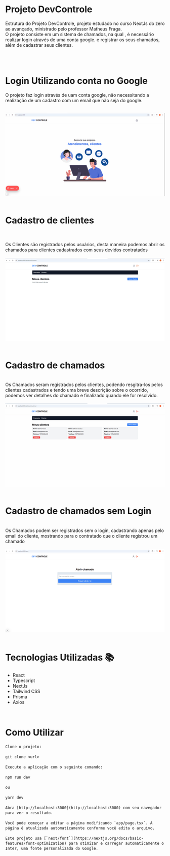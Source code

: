 # Projeto DevControle
Estrutura do Projeto DevControle, projeto estudado no curso NextJs do zero ao avançado, ministrado pelo professor Matheus Fraga. <br>
O projeto consiste em um sistema de chamados, na qual , é necessário realizar login através de uma conta google. e registrar os seus chamados, além de cadastrar seus clientes. 

<br>
<br>

# Login Utilizando conta no Google
O projeto faz login através de uam conta google, não necessitando a realização de um cadastro com um email que não seja do google.

<br>
<img src="./DevControle.gif">
<br>
<br>

# Cadastro de clientes
 <br>

Os Clientes são registrados pelos usuários, desta maneira podemos abrir os chamados para clientes cadastrados com seus devidos contratados 
<br>
<br>
<img src="./Cadastro_de_clientes.gif">
<br>
<br>

# Cadastro de chamados
<br>
Os Chamados seram registrados pelos clientes, podendo resgitra-los pelos clientes cadastrados e tendo uma breve descrição sobre o ocorrido, podemos ver detalhes do chamado e finalizado quando ele for resolvido.
<br>
<br>
<img src="./Cadastro_de_chamados.gif">
<br>
<br>

# Cadastro de chamados sem Login
<br>
Os Chamados podem ser registrados sem o login, cadastrando apenas pelo email do cliente, mostrando para o contratado que o cliente registrou um chamado 
<br>
<br>
<img src="./Cadastro_de_chamados_aparte.gif">
<br>
<br>

# Tecnologias Utilizadas &#128218;

- React
- Typescript
- NextJs
- Tailwind CSS
- Prisma
- Axios 

<br>

# Como Utilizar

```
Clone o projeto:

git clone <url>

Execute a aplicação com o seguinte comando: 

npm run dev

ou 

yarn dev

Abra [http://localhost:3000](http://localhost:3000) com seu navegador para ver o resultado.

Você pode começar a editar a página modificando `app/page.tsx`. A página é atualizada automaticamente conforme você edita o arquivo.

Este projeto usa [`next/font`](https://nextjs.org/docs/basic-features/font-optimization) para otimizar e carregar automaticamente o Inter, uma fonte personalizada do Google.
